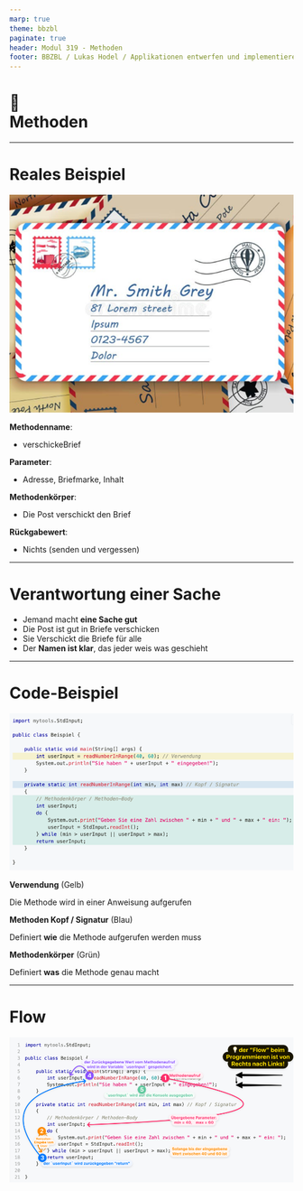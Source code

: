 ```yaml
---
marp: true
theme: bbzbl
paginate: true
header: Modul 319 - Methoden
footer: BBZBL / Lukas Hodel / Applikationen entwerfen und implementieren
---
```


<!-- _class: big center -->

# :postbox: <br/> Methoden

---

# Reales Beispiel

![bg right fit](./images/letter.png)

**Methodenname**: 

- verschickeBrief

**Parameter**: 

- Adresse, Briefmarke, Inhalt 

**Methodenkörper**: 

- Die Post verschickt den Brief

**Rückgabewert**:

- Nichts (senden und vergessen)

---

# Verantwortung einer Sache

- Jemand macht **eine Sache gut**
- Die Post ist gut in Briefe verschicken
- Sie Verschickt die Briefe für alle
- Der **Namen ist klar**, das jeder weis was geschieht

---

# Code-Beispiel

![bg right fit](./images/methode-struktur-beispiel.png)

**Verwendung** (Gelb)

Die Methode wird in einer Anweisung aufgerufen

**Methoden Kopf / Signatur** (Blau)

Definiert **wie** die Methode aufgerufen werden muss

**Methodenkörper** (Grün)

Definiert **was** die Methode genau macht

---

# Flow
![bg w:70%](./images/methoden-flow.png)


